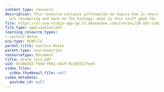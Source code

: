 ```yaml
---
content_type: resource
description: This resource contains information on topics how is reaction time updated
  w/o resampling and back to the biology! what is this stuff good for.
file: https://ol-ocw-studio-app-qa.s3.amazonaws.com/courses/20-181-computation-for-biological-engineers-fall-2006/83166355f64df602ab19811b9311fee9_drenm_lec5.pdf
file_type: application/pdf
learning_resource_types:
- Lecture Notes
ocw_type: OCWFile
parent_title: Lecture Notes
parent_type: CourseSection
resourcetype: Document
title: drenm_lec5.pdf
uid: 83166355-f64d-f602-ab19-811b9311fee9
video_files:
  video_thumbnail_file: null
video_metadata:
  youtube_id: null
---
```

